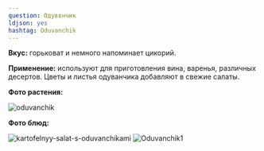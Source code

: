 ```yaml
---
question: Одуввнчик
ldjson: yes 
hashtag: Oduvanchik
---
```

**Вкус:** горьковат и немного напоминает цикорий.

**Применение:** используют для приготовления вина, варенья, различных десертов. Цветы и листья одуванчика добавляют в свежие салаты.

**Фото растения:**

![oduvanchik](https://user-images.githubusercontent.com/103433101/191156853-6cefee38-afbe-4257-bd16-ff64ccb170ba.jpg)

**Фото блюд:**

![kartofelnyy-salat-s-oduvanchikami](https://user-images.githubusercontent.com/103433101/191156888-0911209c-eee7-4dfb-9f7b-377cd532f7cd.jpg)
![Oduvanchik1](https://user-images.githubusercontent.com/103433101/191157045-ba2ef69c-60cb-4526-888c-757d27fb2100.jpg)
